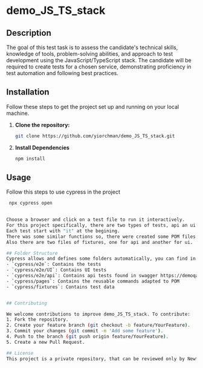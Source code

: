 # demo_JS_TS_stack

## Description
The goal of this test task is to assess the candidate's technical skills, knowledge of tools, problem-solving abilities, and approach to test development using the JavaScript/TypeScript stack. The candidate will be required to create tests for a chosen service, demonstrating proficiency in test automation and following best practices.


## Installation

Follow these steps to get the project set up and running on your local machine.

1. **Clone the repository:**

   ```bash
   git clone https://github.com/yiorchman/demo_JS_TS_stack.git


2. **Install Dependencies**
    ```bash
    npm install

## Usage

Follow this steps to use cypress in the project

   ```bash
    npx cypress open
     

Choose a browser and click on a test file to run it interactively.
For this project specifically, there are two types of tests, api an ui tests.
Each test start with "it" at the begining.
There was some similar functions so, there were created some POM files to interact with the UI and reuse code.
Also there are two files of fixtures, one for api and another for ui.

## Folder Structure
Cypress allows and defines some folders automatically, you can find in this project the following:
- `cypress/e2e`: Contains the tests 
- `cypress/e2e/UI`: Contains UI tests
- `cypress/e2e/api`: Contains api tests found in swagger https://demoqa.com/swagger/#/
- `cypress/pages`: Contains the reusable commands adapted to POM
- `cypress/fixtures`: Contains test data


## Contributing

We welcome contributions to improve demo_JS_TS_stack. To contribute:
1. Fork the repository.
2. Create your feature branch (git checkout -b feature/YourFeature).
3. Commit your changes (git commit -m 'Add some feature').
4. Push to the branch (git push origin feature/YourFeature).
5. Create a new Pull Request.

## License
This project is a private repository, that can be reviewed only by Newfire Global Partness interviewers

